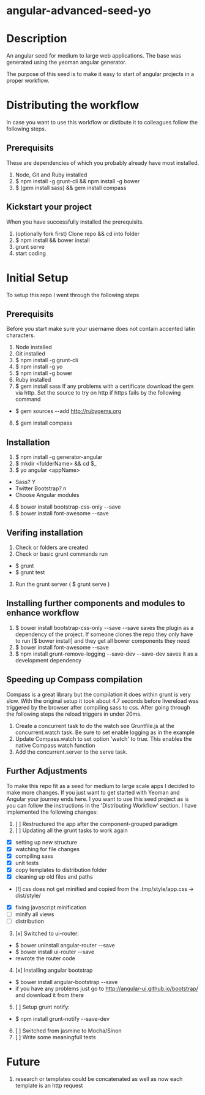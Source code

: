 angular-advanced-seed-yo
========================

# Description
An angular seed for medium to large web applications.
The base was generated using the yeoman angular generator.

The purpose of this seed is to make it easy to start of angular projects in a proper workflow.


# Distributing the workflow
In case you want to use this workflow or distibute it to colleagues follow the following steps.

## Prerequisits
These are dependencies of which you probably already have most installed.

1. Node, Git and Ruby installed
2. $ npm install -g grunt-cli && npm install -g bower
3. $ (gem install sass) && gem install compass

## Kickstart your project
When you have successfully installed the prerequisits.

1. (optionally fork first) Clone repo && cd into folder
2. $ npm install && bower install
3. grunt serve
4. start coding


# Initial Setup
To setup this repo I went through the following steps

## Prerequisits
Before you start make sure your username does not contain accented latin characters.

1. Node installed
2. Git installed
3. $ npm install -g grunt-cli
4. $ npm install -g yo
5. $ npm install -g bower
6. Ruby installed
7. $ gem install sass 
  If any problems with a certificate download the gem via http.
  Set the source to try on http if https fails by the following command
  - $ gem sources --add http://rubygems.org 
8. $ gem install compass

## Installation
1. $ npm install -g generator-angular
2. $ mkdir \<folderName\> && cd $_
3. $ yo angular \<appName\>
  - Sass? Y
  - Twitter Bootstrap? n
  - Choose Angular modules
4. $ bower install bootstrap-css-only --save
5. $ bower install font-awesome --save

## Verifing installation
1. Check or folders are created
2. Check or basic grunt commands run
  - $ grunt 
  - $ grunt test
3. Run the grunt server ( $ grunt serve )

## Installing further components and modules to enhance workflow
1. $ bower install bootstrap-css-only --save
  --save saves the plugin as a dependency of the project.
  If someone clones the repo they only have to run [$ bower install]
  and they get all bower components they need
1. $ bower install font-awesome --save 
3. $ npm install grunt-remove-logging --save-dev 
  --save-dev saves it as a development dependency

## Speeding up Compass compilation
Compass is a great library but the compilation it does within grunt is very slow. With the original setup it took about 4.7 seconds before livereload was triggered by the browser after compiling sass to css. After going through the following steps the reload triggers in under 20ms.

1. Create a concurrent task to do the watch see Gruntfile.js at the concurrent.watch task. Be sure to set enable logging as in the example
2. Update Compass.watch to set option 'watch' to true. This enables the native Compass watch function
3. Add the concurrent.server to the serve task.

## Further Adjustments
To make this repo fit as a seed for medium to large scale apps I decided to make more changes. If you just want to get started with Yeoman and Angular your journey ends here. I you want to use this seed project as is you can follow the instructions in the 'Distributing Workflow' section. I have implemented the following changes:
1. [ ] Restructured the app after the component-grouped paradigm
2. [ ] Updating all the grunt tasks to work again
  - [x] setting up new structure
  - [x] watching for file changes 
  - [x] compiling sass
  - [x] unit tests
  - [x] copy templates to distribution folder
  - [x] cleaning up old files and paths
  - [!] css does not get minified and copied from the .tmp/style/app.css -> dist/style/
  - [x] fixing javascript minification
  - [ ] minify all views
  - [ ] distribution
3. [x] Switched to ui-router:
  - $ bower uninstall angular-router --save
  - $ bower install ui-router --save
  - rewrote the router code
4. [x] Installing angular bootstrap
  - $ bower install angular-bootstrap --save
  - if you have any problems just go to http://angular-ui.github.io/bootstrap/ and download it from there
5. [ ] Setup grunt notify:
  - $ npm install grunt-notify --save-dev
6. [ ] Switched from jasmine to Mocha/Sinon
7. [ ] Write some meaningfull tests


# Future
1. research or templates could be concatenated as well as now each template is an http request
